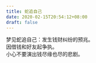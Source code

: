 ```yaml
---
title: 蛇追自己
date: 2020-02-15T20:54:12+08:00
draft: false
---
```


梦见蛇追自己：发生钱财纠纷的预兆。<br>
因借钱和好友起争执。<br>
小心不要演出钱尽缘也尽的悲剧。<br>
